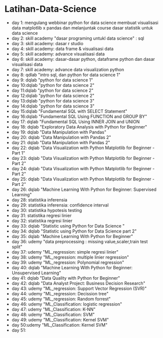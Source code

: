 # Latihan-Data-Science

- day 1: mengulang webbinar python for data science membuat visualisasi data matplotlib x pandas dan melanjuntak course dasar statistik untuk data science
- day 2: skill academy "dasar programing untukl data science" : sql
- day 3: skill academy: dasar r studio
- day 4: skill academy: data frame & visualisasi data
- day 5: skill academy: advance visualisasi data
- day 6: skill academy: dasar-dasar python, dataframe python dan dasar visualisasi data
- day 7: skill academy: advance data visualization python
- day 8: qdlab "intro sql, dan python for data science 1"
- day 9: dqlab "python for data science 1"
- day 10:dqlab "python for data science 2"
- day 11:dqlab "python for data science 2"
- day 12:dqlab "python for data science 2"
- day 13:dqlab "python for data science 3"
- day 14:dqlab "python for data science 3"
- day 15:dqlab "Fundamental SQL with SELECT Statement"
- day 16:dqlab "Fundamental SQL Using FUNCTION and GROUP BY"
- day 17: dqlab "Fundamental SQL Using INNER JOIN and UNION
- day 18: dqlab "Exploratory Data Analysis with Python for Beginner"
- day 19: dqlab "Data Manipulation with Pandas"
- day 20: dqlab "Data Manipulation with Pandas 2"
- day 21: dqlab "Data Manipulation with Pandas 2"
- day 22: dqlab "Data Visualization with Python Matplotlib for Beginner - Part 1"
- day 23: dqlab "Data Visualization with Python Matplotlib for Beginner - Part 2"
- day 24: dqlab "Data Visualization with Python Matplotlib for Beginner - Part 2"
- day 25: dqlab "Data Visualization with Python Matplotlib for Beginner - Part 2"
- day 26: dqlab "Machine Learning With Python for Beginner: Supervised Learning"
- day 28: statistika inferensia
- day 29: statistika inferensia: confidence interval
- day 30: statistika hypotesis testing
- day 31: statistika regresi linier
- day 32: statistika regresi linier
- day 33: dqlab "Statistic using Python for Data Science "
- day 34: dqlab "Statistic using Python for Data Science part 2"
- day 35: dqlab "Machine Learning With Python for Beginner"
- day 36: udemy "data preprocessing : missing value,scaler,train test split"
- day 37: udemy "ML_regression: simple regresi linier" 
- day 38: udemy "ML_regression: multiple linier regression"
- day 39: udemy "ML_regression: Polynomial regression"
- day 40: dqlab "Machine Learning With Python for Beginner: Unsupervised Learning"
- day 41: dqlab "Data Quality with Python for Beginner"
- day 42: dqlab "Data Analyst Project: Business Decision Research"
- day 43: udemy "ML_regression: Support Vector Regression (SVR)"
- day 44: udemy "ML_regression: Decission tree"
- day 45: udemy "ML_regression: Random forrest"
- day 46: udemy "ML_Classification: logistic regression"
- day 47: udemy "ML_Classification: K-NN"
- day 48: udemy "ML_Classification: SVM"
- day 49: udemy "ML_Classification: Kernel SVM"
- day 50:udemy "ML_Classification: Kernel SVM"
- day 51:
